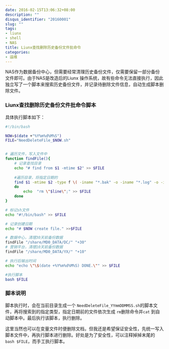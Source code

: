 ```yaml
---
date: 2016-02-15T13:06:32+08:00
description: ""
disqus_identifier: "20160001"
slug: ""
tags:
- liunx
- shell
- NAS
title: Liunx查找删除历史备份文件批命令
categories:
- 运维
---
```


NAS作为数据备份中心，但需要经常清理历史备份文件，仅需要保留一部分备份文件即可。由于NAS是改造后的Liunx 操作系统，故有些命令无法直接执行，因此独立写了一个脚本来搜索历史备份文件，并记录待删除文件信息，自动生成脚本删除文件。

###  Liunx查找删除历史备份文件批命令脚本

具体执行脚本如下：

```bash
#!/bin/bash

NOW=$(date +"%Y%m%d%M%S")
FILE="NeedDeleteFile_$NOW.sh"


# 遍历文件，写入文件中
function findFile(){ 
	# 记录查找目录
	echo "# find from $1 -mtime $2" >> $FILE
	
	#遍历目录，将指定日期的
    find $1 -mtime $2 -type f \( -iname "*.bak" -o -iname "*.log" -o -iname "*.zip" -o -iname "*.rar" \)  -print0 | while IFS= read -r -d $'\0' line; 
    do
        echo  "rm \"$line\";" >> $FILE
    done
}

# 标记sh文件
echo "#!/bin/bash" >> $FILE

# 记录创建日期
echo "# $NOW create file." >>$FILE

# 数据中心，清理30天前备份数据
findFile "/share/MD0_DATA/DC/" "+30"
# 营销平台，清理10天前备份数据
findFile "/share/MD0_DATA/YX/" "+10" 

# 执行后输出时间
echo "echo \"\$(date +%Y%m%d%M%S) DONE.\"" >> $FILE

#执行脚本
bash $FILE
```


### 脚本说明

脚本执行时，会在当前目录生成一个 `NeedDeleteFile_YYmmDDMMSS.sh`的脚本文件，再将搜索到的指定类型，指定日期前的文件依次生成 `rm`删除命令并`cat` 到自动脚本中。最后执行该脚本，执行删除。

这里当然也可以在变量文件时便删除文档，但我还是希望保证安全性，先统一写入脚本文件中，再执行脚本进行删除。好处是为了安全性，可以注释掉掉末尾的`bash $FILE`，而手工执行脚本。
